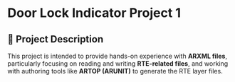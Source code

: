 #      Door Lock Indicator Project 1

## 📄 Project Description

This project is intended to provide hands-on experience with **ARXML files**, particularly focusing on reading and writing **RTE-related files**, and working with authoring tools like **ARTOP (ARUNIT)** to generate the RTE layer files.
